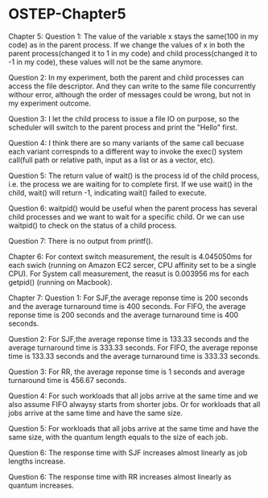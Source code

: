 # OSTEP-Chapter5
Chapter 5:
Question 1: The value of the variable x stays the same(100 in my code) as in the parent process. If we change the values of x in both the parent process(changed it to 1 in my code) and child process(changed it to -1 in my code), these values will not be the same anymore.

Question 2: In my experiment, both the parent and child processes can access the file descriptor. And they can write to the same file concurrently withour error, although the order of messages could be wrong, but not in my experiment outcome.

Question 3: I let the child process to issue a file IO on purpose, so the scheduler will switch to the parent process and print the "Hello" first.

Question 4: I think there are so many variants of the same call becuase each variant correspnds to a different way to invoke the exec() system call(full path or relative path, input as a list or as a vector, etc).

Question 5: The return value of wait() is the process id of the child process, i.e. the process we are waiting for to complete first. If we use wait() in the child, wait() will return -1, indicating wait() failed to execute.

Question 6: waitpid() would be useful when the parent process has several child processes and we want to wait for a specific child. Or we can use waitpid() to check on the status of a child process.

Question 7: There is no output from printf().

Chapter 6:
For context switch measurement, the result is 4.045050ms for each swich (running on Amazon EC2 sercer, CPU affinity set to be a single CPU).
For System call measurement, the reasut is 0.003956 ms for each getpid() (running on Macbook).


Chapter 7:
Question 1: For SJF,the average reponse time is 200 seconds and the average turnaround time is 400 seconds.
For FIFO, the average reponse time is 200 seconds and the average turnaround time is 400 seconds.

Question 2: For SJF,the average reponse time is 133.33 seconds and the average turnaround time is 333.33 seconds.
For FIFO, the average reponse time is 133.33 seconds and the average turnaround time is 333.33 seconds.

Question 3: For RR, the average reponse time is 1 seconds and average turnaround time is 456.67 seconds.

Question 4: For such workloads that all jobs arrive at the same time and we also assume FIFO alwaysy starts from shorter jobs. Or for workloads that all jobs arrive at the same time and have the same size.

Question 5: For workloads that all jobs arrive at the same time and have the same size, with the quantum length equals to the size of each job.

Question 6: The response time with SJF increases almost linearly as job lengths increase.

Question 6: The response time with RR increases almost linearly as quantum increases.




